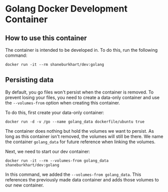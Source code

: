 # Golang Docker Development Container

## How to use this container
The container is intended to be developed in.  To do this, run the following command:
```
docker run -it --rm shaneburkhart/dev:golang
```

## Persisting data
By default, you go files won't persist when the container is removed.  To prevent losing your files, you need to
create a data-only container and use the `--volumes-from` option when creating this container.

To do this, first create your data-only container:
```
docker run -d -v /go --name golang_data dockerfile/ubuntu true
```
The container does nothing but hold the volumes we want to persist.  As long as this container isn't removed, the
volumes will still be there.  We name the container `golang_data` for future reference when linking the volumes.

Next, we need to start our dev container:
```
docker run -it --rm --volumes-from golang_data shaneburkhart/dev:golang
```
In this command, we added the `--volumes-from golang_data`.  This references the previously made data container and
adds those volumes to our new container.
